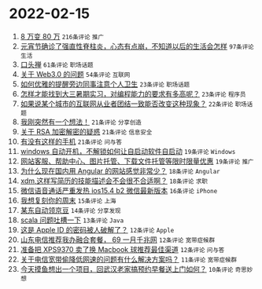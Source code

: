 # 2022-02-15

1. [8 万变 80 万](https://www.v2ex.com/t/833951) `216条评论` `推广`
1. [元宵节确诊了强直性脊柱炎，心态有点崩，不知道以后的生活会怎样](https://www.v2ex.com/t/833923) `97条评论` `生活`
1. [口头禅](https://www.v2ex.com/t/833957) `61条评论` `职场话题`
1. [关于 Web3.0 的问题](https://www.v2ex.com/t/833901) `54条评论` `互联网`
1. [如何优雅的提醒旁边同事注意个人卫生](https://www.v2ex.com/t/833917) `23条评论` `职场话题`
1. [怎样才能找到大三暑期实习，对编程能力的要求有多高呢？](https://www.v2ex.com/t/833897) `23条评论` `程序员`
1. [如果说某个城市的互联网从业者团结一致能否改变这种现象？](https://www.v2ex.com/t/834036) `22条评论` `职场话题`
1. [我刚突然有一个想法！](https://www.v2ex.com/t/834027) `21条评论` `分享创造`
1. [关于 RSA 加密解密的疑惑](https://www.v2ex.com/t/833947) `21条评论` `信息安全`
1. [有没有这样的手机](https://www.v2ex.com/t/833896) `21条评论` `问与答`
1. [windows 自动开机，不解锁如何让自启动软件自启动](https://www.v2ex.com/t/833970) `19条评论` `Windows`
1. [网站客服、帮助中心、图片托管、下载文件托管等限时限量优惠](https://www.v2ex.com/t/833960) `19条评论` `推广`
1. [为什么现在国内用 Angular 的网站感觉非常少？](https://www.v2ex.com/t/834025) `18条评论` `Angular`
1. [xdm,这样写简历的技能描述会不会很不合适啊？](https://www.v2ex.com/t/833919) `18条评论` `求职`
1. [微信语音通话严重发热 ios15.4 b2 微信最新版本](https://www.v2ex.com/t/834031) `16条评论` `iPhone`
1. [我想复刻你的周末](https://www.v2ex.com/t/833929) `15条评论` `上海`
1. [某东自动领京豆](https://www.v2ex.com/t/834004) `14条评论` `分享发现`
1. [scala 问题吐槽一下](https://www.v2ex.com/t/833909) `13条评论` `Java`
1. [这是 Apple ID 的密码被人破解了？](https://www.v2ex.com/t/834013) `12条评论` `Apple`
1. [山东电信推荐我办融合套餐， 69 一月千兆网](https://www.v2ex.com/t/833972) `12条评论` `宽带症候群`
1. [准备把 XPS9370 卖了换 Macbook 球推荐最佳渠道](https://www.v2ex.com/t/833953) `12条评论` `问与答`
1. [关于电信宽带偷降低网速的问题有什么解决方案吗？](https://www.v2ex.com/t/833942) `11条评论` `宽带症候群`
1. [今天摸鱼想出一个项目，回武汉老家搞预约早餐送上门如何？](https://www.v2ex.com/t/834057) `10条评论` `奇思妙想`
